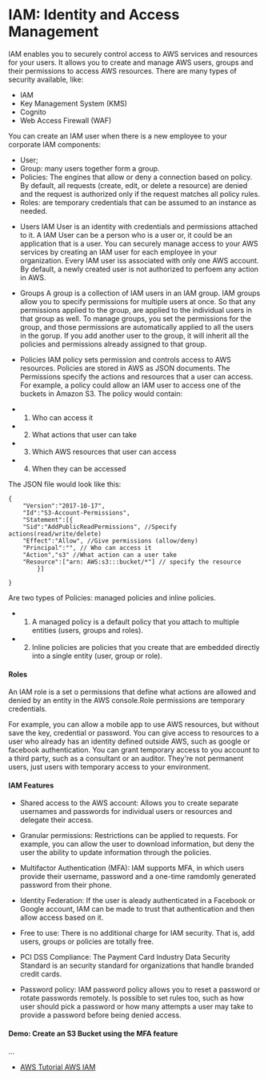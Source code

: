 # IAM: Identity and Access Management

IAM enables you to securely control access to AWS services and resources for your users. It allows you to create and manage AWS users, groups and their permissions to access AWS resources.
There are many types of security available, like:
* IAM
* Key Management System (KMS)
* Cognito
* Web Access Firewall (WAF)

You can create an IAM user when there is a new employee to your corporate
IAM components:
- User;
- Group: many users together form a group.
- Policies: The engines that allow or deny a connection based on policy. By default, all requests (create, edit, or delete a resource) are denied and the request is authorized only if the request matches all policy rules.
- Roles: are temporary credentials that can be assumed to an instance as needed.


* Users
IAM User is an identity with credentials and permissions attached to it. A IAM User can be a person who is a user or, it could be an application that is a user. You can securely manage access to your AWS services by creating an IAM user for each employee in your organization. Every IAM user iss associated with only one AWS account. By default, a newly created user is not authorized to perfoem any action in AWS.

* Groups
A group is a collection of IAM users in an IAM group. IAM groups allow you to specify permissions for multiple users at once. So that any permissions applied to the group, are applied to the individual users in that group as well. To manage groups, you set the permissions for the group, and those permissions are automatically applied to all the users in the gorup. If you add another user to the group, it will inherit all the policies and permissions already assigned to that group.

* Policies
IAM policy sets permission and controls access to AWS resources. Policies are stored in AWS as JSON documents. The Permissions specify the actions and resources that a user can access. For example, a policy could allow an IAM user to access one of the buckets in Amazon S3. The policy would contain:
- 1. Who can access it
- 2. What actions that user can take
- 3. Which AWS resources that user can access
- 4. When they can be accessed

The JSON file would look like this:
```
{
	"Version":"2017-10-17",
	"Id":"S3-Account-Permissions",
	"Statement":[{
	"Sid":"AddPublicReadPermissions", //Specify actions(read/write/delete)
	"Effect":"Allow", //Give permissions (allow/deny)
	"Principal":"", // Who can access it
	"Action","s3" //What action can a user take
	"Resource":["arn: AWS:s3:::bucket/*"] // specify the resource
		}]
	
}
```
Are two types of Policies: managed policies and inline policies.

- 1. A managed policy is a default policy that you attach to multiple entities (users, groups and roles).
- 2. Inline policies are policies that you create that are embedded directly into a single entity (user, group or role).

#### Roles
An IAM role is a set o permissions that define what actions are allowed and denied by an entity in the AWS console.Role permissions are temporary credentials.

For example, you can allow a mobile app to use AWS resources, but without save the key, credential or password. You can give access to resources to a user who already has an identity defined outside AWS, such as google or facebook authentication. You can grant temporary access to you account to a third party, such as a consultant or an auditor. They're not permanent users, just users with temporary access to your environment.

#### IAM Features

* Shared access to the AWS account: Allows you to create separate usernames and passwords for individual users or resources and delegate their access.

* Granular permissions: Restrictions can be applied to requests. For example, you can allow the user to download information, but deny the user the ability to update information through the policies.

* Multifactor Authentication (MFA): IAM supports MFA, in which users provide their username, password and a one-time ramdomly generated password from their phone.

* Identity Federation: If the user is aleady authenticated in a Facebook or Google account, IAM can be made to trust that authentication and then allow access based on it.

* Free to use: There is no additional charge for IAM security. That is, add users, groups or policies are totally free.

* PCI DSS Compliance: The Payment Card Industry Data Security Standard is an security standard for organizations that handle branded credit cards.

* Password policy: IAM password policy allows you to reset a password or rotate passwords remotely. Is possible to set rules too, such as how user should pick a password or how many attempts a user may take to provide a password before being denied access.

#### Demo: Create an S3 Bucket using the MFA feature

...
- [AWS Tutorial AWS IAM](https://www.simplilearn.com/tutorials/aws-tutorial/aws-iam)
